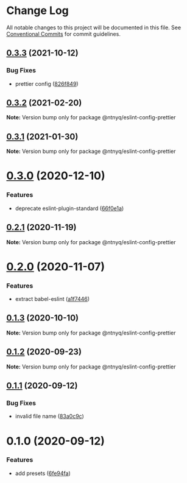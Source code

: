 # Change Log

All notable changes to this project will be documented in this file.
See [Conventional Commits](https://conventionalcommits.org) for commit guidelines.

## [0.3.3](https://github.com/ntnyq/configs/compare/@ntnyq/eslint-config-prettier@0.3.2...@ntnyq/eslint-config-prettier@0.3.3) (2021-10-12)

### Bug Fixes

-   prettier config ([826f849](https://github.com/ntnyq/configs/commit/826f849b66167bf7b3919eb18952943935230174))

## [0.3.2](https://github.com/ntnyq/configs/compare/@ntnyq/eslint-config-prettier@0.3.1...@ntnyq/eslint-config-prettier@0.3.2) (2021-02-20)

**Note:** Version bump only for package @ntnyq/eslint-config-prettier

## [0.3.1](https://github.com/ntnyq/configs/compare/@ntnyq/eslint-config-prettier@0.3.0...@ntnyq/eslint-config-prettier@0.3.1) (2021-01-30)

**Note:** Version bump only for package @ntnyq/eslint-config-prettier

# [0.3.0](https://github.com/ntnyq/configs/compare/@ntnyq/eslint-config-prettier@0.2.1...@ntnyq/eslint-config-prettier@0.3.0) (2020-12-10)

### Features

-   deprecate eslint-plugin-standard ([66f0e1a](https://github.com/ntnyq/configs/commit/66f0e1a2ca5060a631477a69d6706a6a8fda2708))

## [0.2.1](https://github.com/ntnyq/configs/compare/@ntnyq/eslint-config-prettier@0.2.0...@ntnyq/eslint-config-prettier@0.2.1) (2020-11-19)

**Note:** Version bump only for package @ntnyq/eslint-config-prettier

# [0.2.0](https://github.com/ntnyq/configs/compare/@ntnyq/eslint-config-prettier@0.1.3...@ntnyq/eslint-config-prettier@0.2.0) (2020-11-07)

### Features

-   extract babel-eslint ([a1f7446](https://github.com/ntnyq/configs/commit/a1f744685ff7038a72a94a0efe69b28eb27d0a7e))

## [0.1.3](https://github.com/ntnyq/configs/compare/@ntnyq/eslint-config-prettier@0.1.2...@ntnyq/eslint-config-prettier@0.1.3) (2020-10-10)

**Note:** Version bump only for package @ntnyq/eslint-config-prettier

## [0.1.2](https://github.com/ntnyq/configs/compare/@ntnyq/eslint-config-prettier@0.1.1...@ntnyq/eslint-config-prettier@0.1.2) (2020-09-23)

**Note:** Version bump only for package @ntnyq/eslint-config-prettier

## [0.1.1](https://github.com/ntnyq/configs/compare/@ntnyq/eslint-config-prettier@0.1.0...@ntnyq/eslint-config-prettier@0.1.1) (2020-09-12)

### Bug Fixes

-   invalid file name ([83a0c9c](https://github.com/ntnyq/configs/commit/83a0c9c119b2fb36a538948b2ba524caafe6fd9e))

# 0.1.0 (2020-09-12)

### Features

-   add presets ([6fe94fa](https://github.com/ntnyq/configs/commit/6fe94fae4ed9d80b18833c9e5a3f51f710ebda43))
